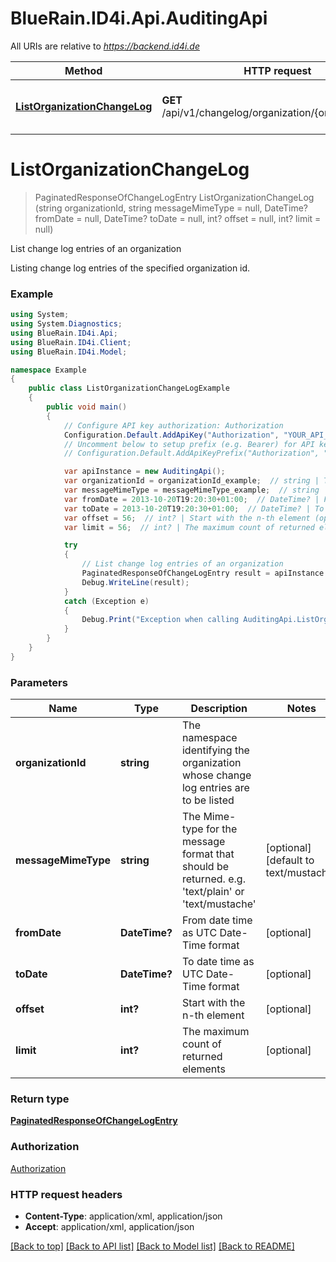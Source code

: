 # BlueRain.ID4i.Api.AuditingApi

All URIs are relative to *https://backend.id4i.de*

Method | HTTP request | Description
------------- | ------------- | -------------
[**ListOrganizationChangeLog**](AuditingApi.md#listorganizationchangelog) | **GET** /api/v1/changelog/organization/{organizationId}/ | List change log entries of an organization


<a name="listorganizationchangelog"></a>
# **ListOrganizationChangeLog**
> PaginatedResponseOfChangeLogEntry ListOrganizationChangeLog (string organizationId, string messageMimeType = null, DateTime? fromDate = null, DateTime? toDate = null, int? offset = null, int? limit = null)

List change log entries of an organization

Listing change log entries of the specified organization id.

### Example
```csharp
using System;
using System.Diagnostics;
using BlueRain.ID4i.Api;
using BlueRain.ID4i.Client;
using BlueRain.ID4i.Model;

namespace Example
{
    public class ListOrganizationChangeLogExample
    {
        public void main()
        {
            // Configure API key authorization: Authorization
            Configuration.Default.AddApiKey("Authorization", "YOUR_API_KEY");
            // Uncomment below to setup prefix (e.g. Bearer) for API key, if needed
            // Configuration.Default.AddApiKeyPrefix("Authorization", "Bearer");

            var apiInstance = new AuditingApi();
            var organizationId = organizationId_example;  // string | The namespace identifying the organization whose change log entries are to be listed
            var messageMimeType = messageMimeType_example;  // string | The Mime-type for the message format that should be returned. e.g. 'text/plain' or 'text/mustache'  (optional)  (default to text/mustache)
            var fromDate = 2013-10-20T19:20:30+01:00;  // DateTime? | From date time as UTC Date-Time format (optional) 
            var toDate = 2013-10-20T19:20:30+01:00;  // DateTime? | To date time as UTC Date-Time format (optional) 
            var offset = 56;  // int? | Start with the n-th element (optional) 
            var limit = 56;  // int? | The maximum count of returned elements (optional) 

            try
            {
                // List change log entries of an organization
                PaginatedResponseOfChangeLogEntry result = apiInstance.ListOrganizationChangeLog(organizationId, messageMimeType, fromDate, toDate, offset, limit);
                Debug.WriteLine(result);
            }
            catch (Exception e)
            {
                Debug.Print("Exception when calling AuditingApi.ListOrganizationChangeLog: " + e.Message );
            }
        }
    }
}
```

### Parameters

Name | Type | Description  | Notes
------------- | ------------- | ------------- | -------------
 **organizationId** | **string**| The namespace identifying the organization whose change log entries are to be listed | 
 **messageMimeType** | **string**| The Mime-type for the message format that should be returned. e.g. &#39;text/plain&#39; or &#39;text/mustache&#39;  | [optional] [default to text/mustache]
 **fromDate** | **DateTime?**| From date time as UTC Date-Time format | [optional] 
 **toDate** | **DateTime?**| To date time as UTC Date-Time format | [optional] 
 **offset** | **int?**| Start with the n-th element | [optional] 
 **limit** | **int?**| The maximum count of returned elements | [optional] 

### Return type

[**PaginatedResponseOfChangeLogEntry**](PaginatedResponseOfChangeLogEntry.md)

### Authorization

[Authorization](../README.md#Authorization)

### HTTP request headers

 - **Content-Type**: application/xml, application/json
 - **Accept**: application/xml, application/json

[[Back to top]](#) [[Back to API list]](../README.md#documentation-for-api-endpoints) [[Back to Model list]](../README.md#documentation-for-models) [[Back to README]](../README.md)

